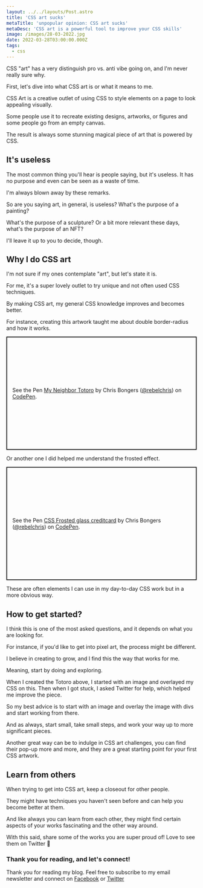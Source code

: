 ```yaml
---
layout: ../../layouts/Post.astro
title: 'CSS art sucks'
metaTitle: 'unpopular opinion: CSS art sucks'
metaDesc: 'CSS art is a powerful tool to improve your CSS skills'
image: /images/28-03-2022.jpg
date: 2022-03-28T03:00:00.000Z
tags:
  - css
---
```


CSS "art" has a very distinguish pro vs. anti vibe going on, and I'm never really sure why.

First, let's dive into what CSS art is or what it means to me.

CSS Art is a creative outlet of using CSS to style elements on a page to look appealing visually.

Some people use it to recreate existing designs, artworks, or figures and some people go from an empty canvas.

The result is always some stunning magical piece of art that is powered by CSS.

## It's useless

The most common thing you'll hear is people saying, but it's useless. It has no purpose and even can be seen as a waste of time.

I'm always blown away by these remarks.

So are you saying art, in general, is useless?
What's the purpose of a painting?

What's the purpose of a sculpture?
Or a bit more relevant these days, what's the purpose of an NFT?

I'll leave it up to you to decide, though.

## Why I do CSS art

I'm not sure if my ones contemplate "art", but let's state it is.

For me, it's a super lovely outlet to try unique and not often used CSS techniques.

By making CSS art, my general CSS knowledge improves and becomes better.

For instance, creating this artwork taught me about double border-radius and how it works.

<p class="codepen" data-height="300" data-default-tab="result" data-slug-hash="rNOWbbK" data-user="rebelchris" style="height: 300px; box-sizing: border-box; display: flex; align-items: center; justify-content: center; border: 2px solid; margin: 1em 0; padding: 1em;">
  <span>See the Pen <a href="https://codepen.io/rebelchris/pen/rNOWbbK">
  My Neighbor Totoro</a> by Chris Bongers (<a href="https://codepen.io/rebelchris">@rebelchris</a>)
  on <a href="https://codepen.io">CodePen</a>.</span>
</p>
<script async src="https://cpwebassets.codepen.io/assets/embed/ei.js"></script>

Or another one I did helped me understand the frosted effect.

<p class="codepen" data-height="300" data-default-tab="result" data-slug-hash="WNGpVEZ" data-user="rebelchris" style="height: 300px; box-sizing: border-box; display: flex; align-items: center; justify-content: center; border: 2px solid; margin: 1em 0; padding: 1em;">
  <span>See the Pen <a href="https://codepen.io/rebelchris/pen/WNGpVEZ">
  CSS Frosted glass creditcard</a> by Chris Bongers (<a href="https://codepen.io/rebelchris">@rebelchris</a>)
  on <a href="https://codepen.io">CodePen</a>.</span>
</p>
<script async src="https://cpwebassets.codepen.io/assets/embed/ei.js"></script>

These are often elements I can use in my day-to-day CSS work but in a more obvious way.

## How to get started?

I think this is one of the most asked questions, and it depends on what you are looking for.

For instance, if you'd like to get into pixel art, the process might be different.

I believe in creating to grow, and I find this the way that works for me.

Meaning, start by doing and exploring.

When I created the Totoro above, I started with an image and overlayed my CSS on this.
Then when I got stuck, I asked Twitter for help, which helped me improve the piece.

So my best advice is to start with an image and overlay the image with divs and start working from there.

And as always, start small, take small steps, and work your way up to more significant pieces.

Another great way can be to indulge in CSS art challenges, you can find their pop-up more and more, and they are a great starting point for your first CSS artwork.

## Learn from others

When trying to get into CSS art, keep a closeout for other people.

They might have techniques you haven't seen before and can help you become better at them.

And like always you can learn from each other, they might find certain aspects of your works fascinating and the other way around.

With this said, share some of the works you are super proud of!
Love to see them on Twitter 💖

### Thank you for reading, and let's connect!

Thank you for reading my blog. Feel free to subscribe to my email newsletter and connect on [Facebook](https://www.facebook.com/DailyDevTipsBlog) or [Twitter](https://twitter.com/DailyDevTips1)

